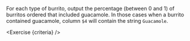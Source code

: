 <script>
// Solution:
//    awk -F "\t" '$3 ~ /Burrito/{ if($4 ~ /Guacamole/) with[$3] += $2; else without[$3] += $2; } END { for(k in with) print(k, with[k] / (with[k] + without[k])) }' orders.tsv

import Exercise from "components/Exercise.svelte";

let criteria = [
{
	name: "File <code>burritos_guac.tsv</code> exists",
	checks: [{
		type: "file",
		path: "burritos_guac.tsv",
		action: "exists"
	}]
},
{
	name: "File <code>burritos_guac.tsv</code> contains, on each line, the burrito type, followed by the percentage of those burritos whose order include guacamole (0 to 1)",
	checks: [{
		type: "file",
		path: "burritos_guac.tsv",
		action: "contents",
		commandExpected: `awk -F "\t" '$3 ~ /Burrito/{ if($4 ~ /Guacamole/) with[$3] += $2; else without[$3] += $2; } END { for(k in with) print(k, with[k] / (with[k] + without[k])) }' orders.tsv`
	}]
}];
</script>

For each type of burrito, output the percentage (between 0 and 1) of burritos ordered that included guacamole. In those cases when a burrito contained guacamole, column `$4` will contain the string `Guacamole`.

<Exercise {criteria} />
